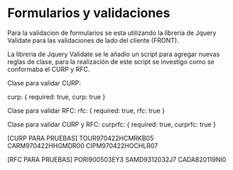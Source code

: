 <h1 class="rich-diff-level-zero">
<a id="user-content-formularios-y-validaciones" class="anchor rich-diff-level-one" aria-hidden="true" href="/alevirdz/CURP-y-RFC-Javascript-Front/blob/main/README.md#formularios-y-validaciones"></a>Formularios y validaciones</h1>

Para la validacion de formularios se esta utilizando
la libreria de Jquery Validate para las validaciones de lado del cliente (FRONT).

La libreria de Jquery Validate se le añadio un script para agregar nuevas reglas de clase, para la realización de este script se investigo como se conformaba el CURP y RFC.

Clase para validar CURP:

curp: {
    required: true,
    curp: true
}

Clase para validar RFC:
rfc: {
    required: true,
    rfc: true
}

Clase para validar CURP y RFC:
curprfc: {
    required: true,
    curprfc: true
}


[CURP PARA PRUEBAS]
TOUR970422HCMRKB05
CARM970422HHGMDR00
CIPM970422HOCHLR07

[RFC PARA PRUEBAS]
PORI900503EY3
SAMD9312032J7
CADA820119NI0

